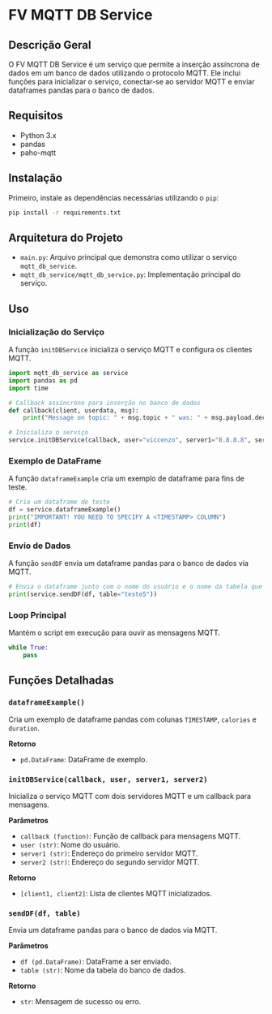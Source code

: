 
# FV MQTT DB Service

## Descrição Geral
O FV MQTT DB Service é um serviço que permite a inserção assíncrona de dados em um banco de dados utilizando o protocolo MQTT. Ele inclui funções para inicializar o serviço, conectar-se ao servidor MQTT e enviar dataframes pandas para o banco de dados.

## Requisitos
- Python 3.x
- pandas
- paho-mqtt

## Instalação
Primeiro, instale as dependências necessárias utilizando o `pip`:
```bash
pip install -r requirements.txt
```

## Arquitetura do Projeto
- `main.py`: Arquivo principal que demonstra como utilizar o serviço `mqtt_db_service`.
- `mqtt_db_service/mqtt_db_service.py`: Implementação principal do serviço.

## Uso

### Inicialização do Serviço
A função `initDBService` inicializa o serviço MQTT e configura os clientes MQTT.
```python
import mqtt_db_service as service
import pandas as pd
import time

# Callback assíncrono para inserção no banco de dados
def callback(client, userdata, msg):
    print("Message on topic: " + msg.topic + " was: " + msg.payload.decode())

# Inicializa o serviço
service.initDBService(callback, user="viccenzo", server1="8.8.8.8", server2="8.8.8.8")
```

### Exemplo de DataFrame
A função `dataframeExample` cria um exemplo de dataframe para fins de teste.
```python
# Cria um dataframe de teste
df = service.dataframeExample()
print("IMPORTANT! YOU NEED TO SPECIFY A <TIMESTAMP> COLUMN")
print(df)
```

### Envio de Dados
A função `sendDF` envia um dataframe pandas para o banco de dados via MQTT.
```python
# Envia o dataframe junto com o nome do usuário e o nome da tabela que deseja usar
print(service.sendDF(df, table="teste5"))
```

### Loop Principal
Mantém o script em execução para ouvir as mensagens MQTT.
```python
while True:
    pass
```

## Funções Detalhadas

### `dataframeExample()`
Cria um exemplo de dataframe pandas com colunas `TIMESTAMP`, `calories` e `duration`.

**Retorno**
- `pd.DataFrame`: DataFrame de exemplo.

### `initDBService(callback, user, server1, server2)`
Inicializa o serviço MQTT com dois servidores MQTT e um callback para mensagens.

**Parâmetros**
- `callback (function)`: Função de callback para mensagens MQTT.
- `user (str)`: Nome do usuário.
- `server1 (str)`: Endereço do primeiro servidor MQTT.
- `server2 (str)`: Endereço do segundo servidor MQTT.

**Retorno**
- `[client1, client2]`: Lista de clientes MQTT inicializados.

### `sendDF(df, table)`
Envia um dataframe pandas para o banco de dados via MQTT.

**Parâmetros**
- `df (pd.DataFrame)`: DataFrame a ser enviado.
- `table (str)`: Nome da tabela do banco de dados.

**Retorno**
- `str`: Mensagem de sucesso ou erro.
